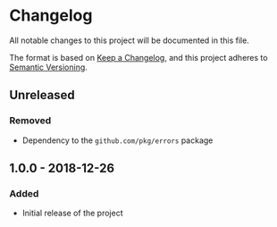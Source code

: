 # Changelog
All notable changes to this project will be documented in this file.

The format is based on [Keep a Changelog](https://keepachangelog.com/en/1.0.0/),
and this project adheres to [Semantic Versioning](https://semver.org/spec/v2.0.0.html).


## Unreleased
### Removed
- Dependency to the `github.com/pkg/errors` package

## 1.0.0 - 2018-12-26
### Added
- Initial release of the project

